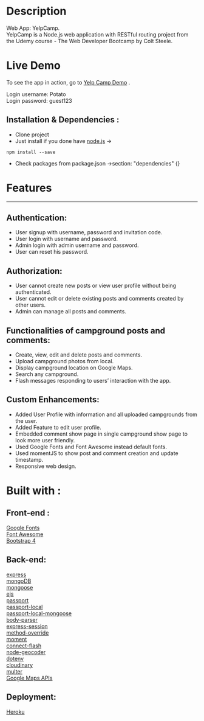 
# Description
Web App: YelpCamp. <br>
YelpCamp is a Node.js web application with RESTful routing project from the Udemy course - The Web Developer Bootcamp by Colt Steele.<br>

# Live Demo
To see the app in action, go to <a href="https://yelpcamp-tsol.herokuapp.com/">Yelp Camp Demo</a> . <br>

Login username: Potato <br>
Login password: guest123 <br>

## Installation & Dependencies :
* Clone project
* Just install if you done have <a href="https://nodejs.org/en/">node.js</a> ->
```
npm install --save 
```
* Check packages from package.json ->section: "dependencies" {}

# Features
<hr>

## Authentication:
* User signup with username, password and invitation code.<br>
* User login with username and password.<br>
* Admin login with admin username and password.<br>
* User can reset his password. <br>

## Authorization:
* User cannot create new posts or view user profile without being authenticated.<br>
* User cannot edit or delete existing posts and comments created by other users.<br>
* Admin can manage all posts and comments.<br>

## Functionalities of campground posts and comments:

* Create, view, edit and delete posts and comments.<br>
* Upload campground photos from local.<br>
* Display campground location on Google Maps.<br>
* Search any campground.<br>
* Flash messages responding to users’ interaction with the app.<br>

## Custom Enhancements:
* Added User Profile  with information and all uploaded campgrounds from the  user.<br>
* Added Feature to edit user profile.<br>
* Embedded comment show page in single campground show page to look more user friendly.<br>
* Used Google Fonts and Font Awesome instead default fonts.<br>
* Used momentJS to show post and comment creation and update timestamp.<br>
* Responsive web design.<br>

# Built with :

## Front-end :
<a href="https://fonts.google.com/"> Google Fonts</a><br>
<a href="https://fontawesome.com/?from=io">Font Awesome </a><br>
<a href="https://getbootstrap.com/">Bootstrap 4 </a><br>
## Back-end:
<a href="https://www.npmjs.com/package/express">express</a><br>
<a href="http://mongodb.com/">mongoDB</a><br>
<a href="https://www.npmjs.com/package/mongoose">mongoose</a><br>
<a href="https://www.npmjs.com/package/ejs">ejs</a><br>
<a href="https://www.npmjs.com/package/passport"> passport</a><br>
<a href="https://www.npmjs.com/package/passport-local"> passport-local</a><br>
<a href="https://www.npmjs.com/package/passport-local-mongoose">passport-local-mongoose </a><br>
<a href="https://www.npmjs.com/package/body-parser"> body-parser</a><br>
<a href="https://www.npmjs.com/package/express-session"> express-session</a><br>
<a href="https://www.npmjs.com/package/method-override"> method-override</a><br>
<a href="https://www.npmjs.com/package/moment">moment </a><br>
<a href="https://www.npmjs.com/package/connect-flash">connect-flash </a><br>
<a href="https://www.npmjs.com/package/node-geocoder">node-geocoder</a><br>
<a href="https://www.npmjs.com/package/dotenv">dotenv </a><br>
<a href="https://cloudinary.com/">cloudinary </a><br>
<a href="https://www.npmjs.com/package/multer"> multer</a><br>
<a href="https://developers.google.com"> Google Maps APIs</a><br>
## Deployment:
<a href="https://www.heroku.com"> Heroku</a><br>
